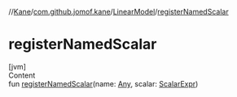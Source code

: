 //[Kane](../../index.md)/[com.github.jomof.kane](../index.md)/[LinearModel](index.md)/[registerNamedScalar](register-named-scalar.md)



# registerNamedScalar  
[jvm]  
Content  
fun [registerNamedScalar](register-named-scalar.md)(name: [Any](https://kotlinlang.org/api/latest/jvm/stdlib/kotlin/-any/index.html), scalar: [ScalarExpr](../-scalar-expr/index.md))  



